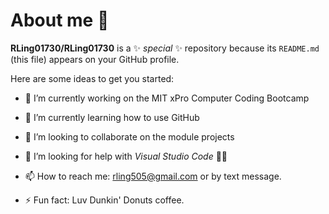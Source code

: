 # About me 👋


**RLing01730/RLing01730** is a ✨ _special_ ✨ repository because its `README.md` (this file) appears on your GitHub profile.

Here are some ideas to get you started:

- 🔭 I’m currently working on the MIT xPro Computer Coding Bootcamp
- 🌱 I’m currently learning how to use GitHub
- 👯 I’m looking to collaborate on the module projects
- 🤔 I’m looking for help with *Visual Studio Code*  😵‍💫

- 📫 How to reach me: rling505@gmail.com or by text message.

- ⚡ Fun fact:  Luv Dunkin' Donuts coffee.

